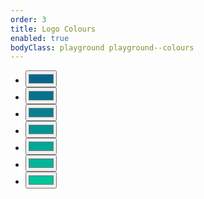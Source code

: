 ```yaml
---
order: 3
title: Logo Colours
enabled: true
bodyClass: playground playground--colours
---
```

<div class="controls">
    <ul>
        <li><input type="color" name="s" value="#05668D" /></li>
        <li><input type="color" name="u" value="#04738F" /></li>
        <li><input type="color" name="r" value="#028090" /></li>
        <li><input type="color" name="f" value="#019493" /></li>
        <li><input type="color" name="a" value="#00A896" /></li>
        <li><input type="color" name="c" value="#01B698" /></li>
        <li><input type="color" name="e" value="#02C39A" /></li>
    </ul>
</div>

<script type="text/javascript">
    const buttons = document.querySelectorAll('input[type="color"]')

    buttons.forEach((button) => {
        button.addEventListener('input', (event) => {
            const value = event.target.value
            const color = event.target.name

            document.body.style.setProperty(`--color-${color}`, value)
        })
    })
</script>
